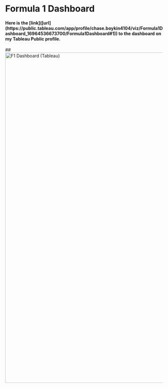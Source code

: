 <h1>Formula 1 Dashboard</h1>

<h4>Here is the [link]([url](https://public.tableau.com/app/profile/chase.boykin4104/viz/Formula1Dashboard_16964536673700/Formula1Dashboard#1)) to the dashboard on my Tableau Public profile.</h4>
##  

<img width="1056" alt="F1 Dashboard (Tableau)" src="https://github.com/chaseboykin/SQL-and-Data-Visualization-Project/assets/140556718/5822c39e-4c41-4dd0-9d93-e2cdd974c15d">

